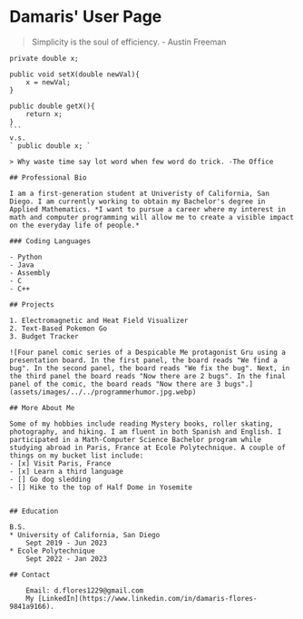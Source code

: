 # Damaris' User Page


>Simplicity is the soul of efficiency. - Austin Freeman

````
private double x;

public void setX(double newVal){
    x = newVal;
}

public double getX(){
    return x;
}
```
v.s.
` public double x; `

> Why waste time say lot word when few word do trick. -The Office

## Professional Bio

I am a first-generation student at Univeristy of California, San Diego. I am currently working to obtain my Bachelor's degree in Applied Mathematics. *I want to pursue a career where my interest in math and computer programming will allow me to create a visible impact on the everyday life of people.*

### Coding Languages

- Python
- Java
- Assembly
- C
- C++

## Projects

1. Electromagnetic and Heat Field Visualizer
2. Text-Based Pokemon Go
3. Budget Tracker

![Four panel comic series of a Despicable Me protagonist Gru using a presentation board. In the first panel, the board reads "We find a bug". In the second panel, the board reads "We fix the bug". Next, in the third panel the board reads "Now there are 2 bugs". In the final panel of the comic, the board reads "Now there are 3 bugs".](assets/images/../../programmerhumor.jpg.webp)

## More About Me

Some of my hobbies include reading Mystery books, roller skating, photography, and hiking. I am fluent in both Spanish and English. I participated in a Math-Computer Science Bachelor program while studying abroad in Paris, France at Ecole Polytechnique. A couple of things on my bucket list include:
- [x] Visit Paris, France
- [x] Learn a third language
- [] Go dog sledding
- [] Hike to the top of Half Dome in Yosemite


## Education

B.S.
* University of California, San Diego
    Sept 2019 - Jun 2023
* Ecole Polytechnique
    Sept 2022 - Jan 2023

## Contact

    Email: d.flores1229@gmail.com
    My [LinkedIn](https://www.linkedin.com/in/damaris-flores-9841a9166).
